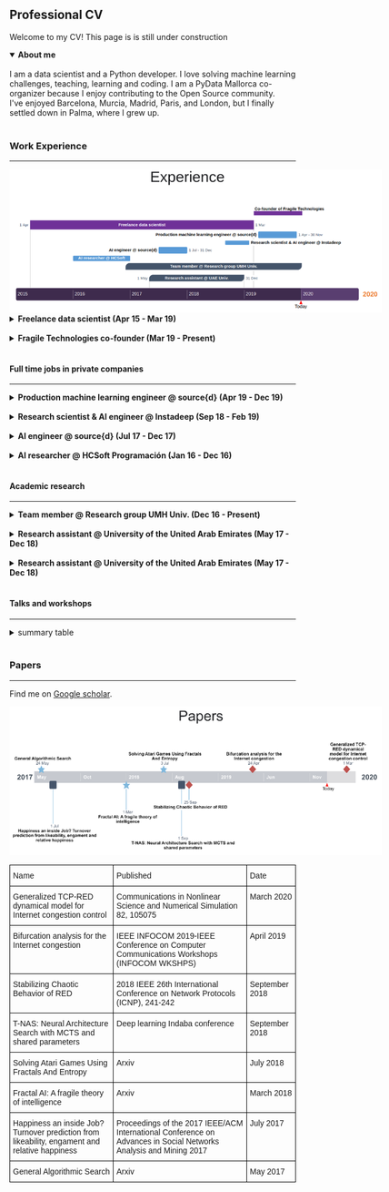 ## Professional CV

Welcome to my CV! This page is is still under construction

<details open>
<summary><strong>About me</strong></summary>
<br>
I am a data scientist and a Python developer. I love solving machine learning challenges, teaching, learning and coding.
I am a PyData Mallorca co-organizer because I enjoy contributing to the Open Source community.
<br>
I've enjoyed Barcelona, Murcia, Madrid, Paris, and London, but I finally settled down in Palma, where I grew up.
<br>
</details>


<br>

### Work Experience

---

<img src="images/experience.png" alt="Experience" style="max-width: 130%;">
<br>
<details>
<summary><strong>Freelance  data  scientist (Apr 15 - Mar 19)</strong></summary>
I developed a tool to analyze and cluster the developers and repositories of an organization using their git commit history.
</details>
<br>
<details>
<summary><strong>Fragile Technologies co-founder (Mar 19 - Present)</strong> </summary>
I developed a tool to analyze and cluster the developers and repositories of an organization using their git commit history.
</details>
<br>

#### Full time jobs in private companies
***
<details>
<summary><strong>Production machine learning engineer @ source{d} (Apr 19 - Dec 19)</strong> </summary>
I developed a tool to analyze and cluster the developers and repositories of an organization using their git commit history.
</details>
<br>
<details>
<summary><strong>Research scientist & AI engineer @ Instadeep (Sep 18 - Feb 19)</strong> </summary>
I developed a tool to analyze and cluster the developers and repositories of an organization using their git commit history.
</details>
<br>
<details>
<summary><strong>AI engineer @ source{d} (Jul 17 - Dec 17)</strong> </summary>
I developed a tool to analyze and cluster the developers and repositories of an organization using their git commit history.
</details>
<br>
<details>
<summary><strong>AI researcher @ HCSoft Programación (Jan 16 - Dec 16)</strong> </summary>
I developed a tool to analyze and cluster the developers and repositories of an organization using their git commit history.
</details>
<br>

#### Academic research
***
<details>
<summary><strong>Team member @ Research group UMH Univ. (Dec 16 - Present)</strong> </summary>
Aplicaciones de los Sistemas Dinámicos Discretos y Continuos, MTM2016-74921-P  (AEI/FEDER,  UE). UMH Univ., Elche, Spain
</details>
<br>
<details>
<summary><strong>Research assistant @ University of the United Arab Emirates (May 17 - Dec 18)</strong> </summary>
Research assistant at University of the United Arab Emirates (Al Ain - Abu Dhabi),UAE. Robots and media lab
</details>
<br>
<details>
<summary><strong>Research assistant @ University of the United Arab Emirates (May 17 - Dec 18)</strong> </summary>
Research assistant at University of the United Arab Emirates (Al Ain - Abu Dhabi),UAE. Robots and media lab
</details>
<br>

#### Talks and workshops
***
<details>
<summary>summary table</summary>
<style type="text/css">
.tg  {border-collapse:collapse;border-spacing:0;}
.tg td{font-family:Arial, sans-serif;font-size:14px;padding:10px 5px;border-style:solid;border-width:1px;overflow:hidden;word-break:normal;border-color:black;}
.tg th{font-family:Arial, sans-serif;font-size:14px;font-weight:normal;padding:10px 5px;border-style:solid;border-width:1px;overflow:hidden;word-break:normal;border-color:black;}
.tg .tg-c3ow{border-color:inherit;text-align:center;vertical-align:top}
.tg .tg-0pky{border-color:inherit;text-align:left;vertical-align:top}
</style>
<table class="tg">
  <tr>
    <th class="tg-0pky">Name</th>
    <th class="tg-c3ow">Presented at</th>
    <th class="tg-c3ow">Category</th>
    <th class="tg-c3ow">When</th>
    <th class="tg-c3ow">Where</th>
  </tr>
  <tr>
    <td class="tg-0pky">Applied Fractal AI</td>
    <td class="tg-c3ow">Graz Univ.</td>
    <td class="tg-c3ow">Talk</td>
    <td class="tg-c3ow">Dec 2019</td>
    <td class="tg-c3ow">Graz (Austria)</td>
  </tr>
  <tr>
    <td class="tg-0pky">Introducción a data science en Python (V4)</td>
    <td class="tg-c3ow">PyConES</td>
    <td class="tg-c3ow">Workshop</td>
    <td class="tg-c3ow">Oct 2019</td>
    <td class="tg-c3ow">Alicante (Spain)</td>
  </tr>
  <tr>
    <td class="tg-0pky">Aprendiendo como aprenden las máquinas (V2)</td>
    <td class="tg-c3ow">PyConES</td>
    <td class="tg-c3ow">Workshop</td>
    <td class="tg-c3ow">Oct 2019</td>
    <td class="tg-c3ow">Alicante (Spain)</td>
  </tr>
  <tr>
    <td class="tg-0pky">Aprendiendo como aprenden las máquinas (V1)</td>
    <td class="tg-c3ow">PyData Mallorca</td>
    <td class="tg-c3ow">Workshop</td>
    <td class="tg-c3ow">Sep 2019</td>
    <td class="tg-c3ow">Palma (Spain)</td>
  </tr>
  <tr>
    <td class="tg-0pky">Introducción a data science en Python (V3)</td>
    <td class="tg-c3ow">PyData Mallorca</td>
    <td class="tg-c3ow">Workshop</td>
    <td class="tg-c3ow">Jul 2019</td>
    <td class="tg-c3ow">Felanitx (Spain)</td>
  </tr>
  <tr>
    <td class="tg-0pky">Generalized TCP-RED dynamical model for Internet congestion control</td>
    <td class="tg-c3ow">Miguel Hernández Univ.</td>
    <td class="tg-c3ow">Talk</td>
    <td class="tg-c3ow">Feb 2019</td>
    <td class="tg-c3ow">Elche (Spain)</td>
  </tr>
  <tr>
    <td class="tg-0pky">Hacking Reinforcement Learning (20 min version)</td>
    <td class="tg-c3ow">PyConES</td>
    <td class="tg-c3ow">Talk</td>
    <td class="tg-c3ow">Oct 2018</td>
    <td class="tg-c3ow">Málaga (Spain)</td>
  </tr>
  <tr>
    <td class="tg-0pky">Introducción a data science en Python (V2)</td>
    <td class="tg-c3ow">PyConES</td>
    <td class="tg-c3ow">Workshop</td>
    <td class="tg-c3ow">Oct 2018</td>
    <td class="tg-c3ow">Málaga (Spain)</td>
  </tr>
  <tr>
    <td class="tg-0pky">Introducción a data science en Python (V1)</td>
    <td class="tg-c3ow">PyData Mallorca</td>
    <td class="tg-c3ow">Workshop</td>
    <td class="tg-c3ow">Sep 2018</td>
    <td class="tg-c3ow">Palma (Spain)</td>
  </tr>
  <tr>
    <td class="tg-0pky">Hacking Reinforcement Learning</td>
    <td class="tg-c3ow">EuroPython</td>
    <td class="tg-c3ow">Talk</td>
    <td class="tg-c3ow">Jul 2018</td>
    <td class="tg-c3ow">Edinburgh (UK)</td>
  </tr>
  <tr>
    <td class="tg-0pky">Introduction to Fractal AI</td>
    <td class="tg-c3ow">Alicante Univ.</td>
    <td class="tg-c3ow">Talk</td>
    <td class="tg-c3ow">Mar 2018</td>
    <td class="tg-c3ow">Alicante (Spain)</td>
  </tr>
  <tr>
    <td class="tg-0pky">Reinforcement learning for developers</td>
    <td class="tg-c3ow">PiterPy</td>
    <td class="tg-c3ow">Talk</td>
    <td class="tg-c3ow">Nov 2017</td>
    <td class="tg-c3ow">St. Petersburg (Russia)</td>
  </tr>
  <tr>
    <td class="tg-0pky">Inside Airbnb: Visualizing data that includes geographic locations</td>
    <td class="tg-c3ow">EuroPython</td>
    <td class="tg-c3ow">Talk</td>
    <td class="tg-c3ow">Jul 2017</td>
    <td class="tg-c3ow">Rimini (Italy)</td>
  </tr>
  <tr>
    <td class="tg-0pky">Happiness inside a job: a social network analysis (V2)</td>
    <td class="tg-c3ow">Miguel Hernández Univ.</td>
    <td class="tg-c3ow">Talk</td>
    <td class="tg-c3ow">Jul 2017</td>
    <td class="tg-c3ow">Elche (Spain)</td>
  </tr>
  <tr>
    <td class="tg-0pky">Potential applications of Fractal AI to Machine Learning</td>
    <td class="tg-c3ow">source{d}</td>
    <td class="tg-c3ow">Workshop</td>
    <td class="tg-c3ow">Jun 2017</td>
    <td class="tg-c3ow">Madrid (Spain)</td>
  </tr>
  <tr>
    <td class="tg-0pky">Happiness inside a job: a social network analysis (V1)</td>
    <td class="tg-c3ow">PyData Barcelona</td>
    <td class="tg-c3ow">Talk</td>
    <td class="tg-c3ow">May 2017</td>
    <td class="tg-c3ow">Barcelona (Spain)</td>
  </tr>
  <tr>
    <td class="tg-0pky">Introduction to Fractal AI theory for researchers and Phd. students</td>
    <td class="tg-c3ow">Zaragoza Univ.</td>
    <td class="tg-c3ow">Workshop</td>
    <td class="tg-c3ow">Mar 2017</td>
    <td class="tg-c3ow">Zaragoza (Spain)</td>
  </tr>
  <tr>
    <td class="tg-0pky">Introduction to data science</td>
    <td class="tg-c3ow">PyData Mallorca</td>
    <td class="tg-c3ow">Workshop</td>
    <td class="tg-c3ow">Feb 2017</td>
    <td class="tg-c3ow">Palma (Spain)</td>
  </tr>
  <tr>
    <td class="tg-0pky">Per shaolin ad astra</td>
    <td class="tg-c3ow">PyConES</td>
    <td class="tg-c3ow">Talk</td>
    <td class="tg-c3ow">Oct 2016</td>
    <td class="tg-c3ow">Almería (Spain)</td>
  </tr>
  <tr>
    <td class="tg-0pky">Interactive Data Kung Fu with Shaolin</td>
    <td class="tg-c3ow">EuroPython</td>
    <td class="tg-c3ow">Talk</td>
    <td class="tg-c3ow">Jul 2016</td>
    <td class="tg-c3ow">Bilbao (Spain)</td>
  </tr>
</table>
</details>
<br>

### Papers

----

Find me on [Google scholar](https://scholar.google.es/citations?hl=ca&user=xx1L5RYAAAAJ&view_op=list_works&gmla=AJsN-F7et6TNmz2cKVuBQk-tBNnHA2OIj5WmyzAJcUrETa_9tup1w0aLtv0bU-aPFyUiY6GXiv9-oieJ8TwQA5uywUVBiJp4ij7nJcSunnMdQQmsxfmB1Dp4OdyR7OrcsL9nBZWg9hSH22IHShS1gB6V10Vj92SA4iouIUwvzBlKiQOj_Zo04xY).

<img src="images/papers.png" alt="Papers" style="max-width: 130%;">
<br>
<style type="text/css">
.tg  {border-collapse:collapse;border-spacing:0;}
.tg td{font-family:Arial, sans-serif;font-size:14px;padding:10px 5px;border-style:solid;border-width:1px;overflow:hidden;word-break:normal;border-color:black;}
.tg th{font-family:Arial, sans-serif;font-size:14px;font-weight:normal;padding:10px 5px;border-style:solid;border-width:1px;overflow:hidden;word-break:normal;border-color:black;}
.tg .tg-0lax{text-align:left;vertical-align:top}
</style>
<table class="tg">
  <tr>
    <th class="tg-0lax">Name</th>
    <th class="tg-0lax">Published</th>
    <th class="tg-0lax">Date</th>
  </tr>
  <tr>
    <td class="tg-0lax">Generalized TCP-RED dynamical model for Internet congestion control</td>
    <td class="tg-0lax">Communications in Nonlinear Science and Numerical Simulation 82, 105075</td>
    <td class="tg-0lax">March 2020</td>
  </tr>
  <tr>
    <td class="tg-0lax">Bifurcation analysis for the Internet congestion</td>
    <td class="tg-0lax">IEEE INFOCOM 2019-IEEE Conference on Computer Communications Workshops (INFOCOM WKSHPS)</td>
    <td class="tg-0lax">April 2019</td>
  </tr>
  <tr>
    <td class="tg-0lax">Stabilizing Chaotic Behavior of RED</td>
    <td class="tg-0lax">2018 IEEE 26th International Conference on Network Protocols (ICNP), 241-242</td>
    <td class="tg-0lax">September 2018</td>
  </tr>
  <tr>
    <td class="tg-0lax">T-NAS: Neural Architecture Search with MCTS and shared parameters</td>
    <td class="tg-0lax">Deep learning Indaba conference</td>
    <td class="tg-0lax">September 2018</td>
  </tr>
  <tr>
    <td class="tg-0lax">Solving Atari Games Using Fractals And Entropy</td>
    <td class="tg-0lax">Arxiv</td>
    <td class="tg-0lax">July 2018</td>
  </tr>
  <tr>
    <td class="tg-0lax">Fractal AI: A fragile theory of intelligence</td>
    <td class="tg-0lax">Arxiv</td>
    <td class="tg-0lax">March 2018</td>
  </tr>
  <tr>
    <td class="tg-0lax">Happiness an inside Job? Turnover prediction from likeability, engament and relative happiness</td>
    <td class="tg-0lax">Proceedings of the 2017 IEEE/ACM International Conference on Advances in Social Networks Analysis and Mining 2017</td>
    <td class="tg-0lax">July 2017</td>
  </tr>
  <tr>
    <td class="tg-0lax">General Algorithmic Search</td>
    <td class="tg-0lax">Arxiv</td>
    <td class="tg-0lax">May 2017</td>
  </tr>
</table>